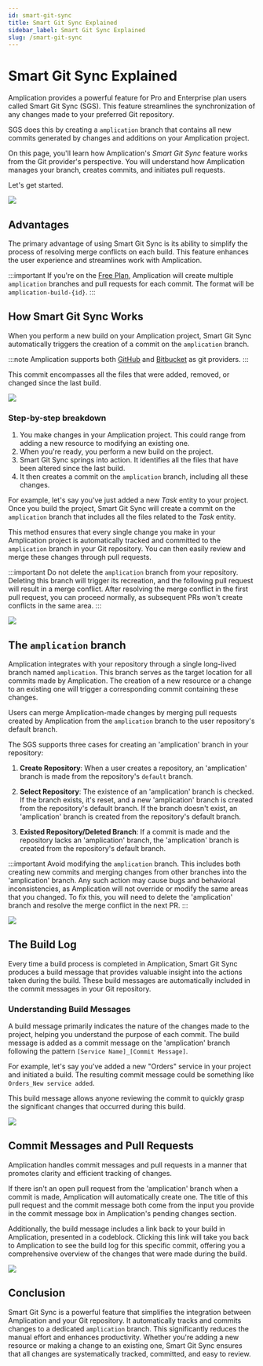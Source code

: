 ```yaml
---
id: smart-git-sync
title: Smart Git Sync Explained
sidebar_label: Smart Git Sync Explained
slug: /smart-git-sync
---
```


# Smart Git Sync Explained

Amplication provides a powerful feature for Pro and Enterprise plan users called Smart Git Sync (SGS). This feature streamlines the synchronization of any changes made to your preferred Git repository.

SGS does this by creating a `amplication` branch that contains all new commits generated by changes and additions on your Amplication project.

On this page, you'll learn how Amplication's _Smart Git Sync_ feature works from the Git provider's perspective. You will understand how Amplication manages your branch, creates commits, and initiates pull requests.

Let's get started.

![](https://amplication.com/_next/static/media/sync_with_github.ee2ac5a5.svg)

## Advantages

The primary advantage of using Smart Git Sync is its ability to simplify the process of resolving merge conflicts on each build. This feature enhances the user experience and streamlines work with Amplication.

:::important
If you're on the [Free Plan](/sync-with-git-differences-between-plans), Amplication will create multiple `amplication` branches and pull requests for each commit. The format will be `amplication-build-{id}`.
:::

## How Smart Git Sync Works

When you perform a new build on your Amplication project, Smart Git Sync automatically triggers the creation of a commit on the `amplication` branch.

:::note
Amplication supports both [GitHub](/sync-with-github) and [Bitbucket](/sync-with-bitbucket) as git providers.
:::

This commit encompasses all the files that were added, removed, or changed since the last build.

![](https://amplication.com/_next/static/media/sync_with_github.1d7a27e3.svg)

### Step-by-step breakdown

1. You make changes in your Amplication project. This could range from adding a new resource to modifying an existing one.
2. When you're ready, you perform a new build on the project.
3. Smart Git Sync springs into action. It identifies all the files that have been altered since the last build.
4. It then creates a commit on the `amplication` branch, including all these changes.

For example, let's say you've just added a new _Task_ entity to your project. Once you build the project, Smart Git Sync will create a commit on the `amplication` branch that includes all the files related to the _Task_ entity.

This method ensures that every single change you make in your Amplication project is automatically tracked and committed to the `amplication` branch in your Git repository. You can then easily review and merge these changes through pull requests.

:::important
Do not delete the `amplication` branch from your repository. Deleting this branch will trigger its recreation, and the following pull request will result in a merge conflict. After resolving the merge conflict in the first pull request, you can proceed normally, as subsequent PRs won't create conflicts in the same area.
:::

![](./assets/building-new-versions/new-build.png)

## The `amplication` branch

Amplication integrates with your repository through a single long-lived branch named `amplication`. This branch serves as the target location for all commits made by Amplication. The creation of a new resource or a change to an existing one will trigger a corresponding commit containing these changes.

Users can merge Amplication-made changes by merging pull requests created by Amplication from the `amplication` branch to the user repository's default branch.

The SGS supports three cases for creating an 'amplication' branch in your repository:

1. **Create Repository**: When a user creates a repository, an 'amplication' branch is made from the repository's `default` branch.

2. **Select Repository**: The existence of an 'amplication' branch is checked. If the branch exists, it's reset, and a new 'amplication' branch is created from the repository's default branch. If the branch doesn't exist, an 'amplication' branch is created from the repository's default branch.

3. **Existed Repository/Deleted Branch**: If a commit is made and the repository lacks an 'amplication' branch, the 'amplication' branch is created from the repository's default branch.

:::important
Avoid modifying the `amplication` branch. This includes both creating new commits and merging changes from other branches into the 'amplication' branch. Any such action may cause bugs and behavioral inconsistencies, as Amplication will not override or modify the same areas that you changed. To fix this, you will need to delete the 'amplication' branch and resolve the merge conflict in the next PR.
:::

![](./assets/service-entities-roles-permissions/github-pull-request.png)

## The Build Log

Every time a build process is completed in Amplication, Smart Git Sync produces a build message that provides valuable insight into the actions taken during the build. These build messages are automatically included in the commit messages in your Git repository.

### Understanding Build Messages

A build message primarily indicates the nature of the changes made to the project, helping you understand the purpose of each commit. The build message is added as a commit message on the 'amplication' branch following the pattern `[Service Name]_[Commit Message]`.

For example, let's say you've added a new "Orders" service in your project and initiated a build. The resulting commit message could be something like `Orders_New service added`.

This build message allows anyone reviewing the commit to quickly grasp the significant changes that occurred during this build.

![](./assets/sync-with-git-provider/build-log-message.png)

## Commit Messages and Pull Requests

Amplication handles commit messages and pull requests in a manner that promotes clarity and efficient tracking of changes.

If there isn't an open pull request from the 'amplication' branch when a commit is made, Amplication will automatically create one. The title of this pull request and the commit message both come from the input you provide in the commit message box in Amplication's pending changes section.

Additionally, the build message includes a link back to your build in Amplication, presented in a codeblock. Clicking this link will take you back to Amplication to see the build log for this specific commit, offering you a comprehensive overview of the changes that were made during the build.

![](./assets/sync-with-git-provider/amplication-commit-message.png)

## Conclusion

Smart Git Sync is a powerful feature that simplifies the integration between Amplication and your Git repository. It automatically tracks and commits changes to a dedicated `amplication` branch. This significantly reduces the manual effort and enhances productivity. Whether you're adding a new resource or making a change to an existing one, Smart Git Sync ensures that all changes are systematically tracked, committed, and easy to review.